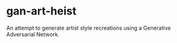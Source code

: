 # gan-art-heist
An attempt to generate artist style recreations using a Generative Adversarial Network.
